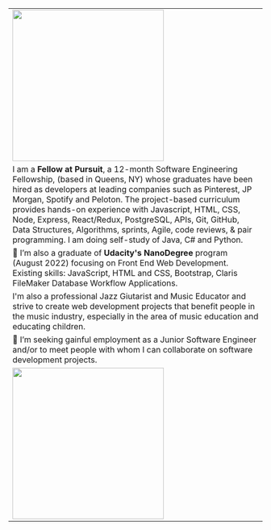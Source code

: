 
<table>
  <tr>
    <td><img src="https://user-images.githubusercontent.com/97370716/227693602-c3be56bd-555d-41bf-b926-3a2f81ada38c.jpeg" width="300"></td>
  </tr>
  <tr>
    <td>I am a <b>Fellow at Pursuit</b>, a 12-month Software Engineering Fellowship, (based in Queens, NY) 
      whose graduates have been hired as developers at leading companies such as Pinterest, JP Morgan,
      Spotify and Peloton.  The project-based curriculum provides hands-on experience with Javascript, HTML, CSS, 
      Node, Express, React/Redux, PostgreSQL, APIs, Git, GitHub, Data Structures, Algorithms, sprints, Agile, 
      code reviews, & pair programming.  I am doing self-study of Java, C# and Python. 
    </td>
  <tr>
    <td>👀 I’m also a graduate of <b>Udacity's NanoDegree</b> program (August 2022) focusing on Front End Web Development.  
      Existing skills: JavaScript, HTML and CSS, Bootstrap, Claris FileMaker Database Workflow Applications.</td>
  </tr>
  <tr>
    <td>I'm also a professional Jazz Giutarist and Music Educator and strive to create web development projects that benefit people in the music industry, especially in the area of music education and educating children.
    </td>
  </tr>
  <tr>
    <td>
  💞️ I’m seeking gainful employment as a Junior Software Engineer and/or to meet people with whom I can collaborate on software development projects.
    </td>
   </tr>
   <tr>
    <td><img src="https://scontent-lga3-2.xx.fbcdn.net/v/t31.18172-8/1891386_1481707162040717_245889562_o.jpg?_nc_cat=101&ccb=1-7&_nc_sid=09cbfe&_nc_ohc=rjAdGbC32eYAX9D_7Xc&_nc_ht=scontent-lga3-2.xx&oh=00_AfD3nT7OOnaXiYSF-xQ5CBIOQYrIwjzOZR1ZiDyHnhaIMg&oe=6445DD13" width="300">
    </td>
    </tr>
 </table>

<!---
pulse99r/pulse99r is a ✨ special ✨ repository because its `README.md` (this file) appears on your GitHub profile.
You can click the Preview link to take a look at your changes.
--->
<!---
![Guitar Wizardry!](https://scontent-lga3-2.xx.fbcdn.net/v/t31.18172-8/1891386_1481707162040717_245889562_o.jpg?_nc_cat=101&ccb=1-7&_nc_sid=09cbfe&_nc_ohc=rjAdGbC32eYAX9D_7Xc&_nc_ht=scontent-lga3-2.xx&oh=00_AfD3nT7OOnaXiYSF-xQ5CBIOQYrIwjzOZR1ZiDyHnhaIMg&oe=6445DD13) "Guitar Wizardry!"
--->


